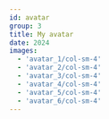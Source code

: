 ```yaml
---
id: avatar
group: 3
title: My avatar
date: 2024
images:
  - 'avatar_1/col-sm-4'
  - 'avatar_2/col-sm-4'
  - 'avatar_3/col-sm-4'
  - 'avatar_4/col-sm-4'
  - 'avatar_5/col-sm-4'
  - 'avatar_6/col-sm-4'
---
```

